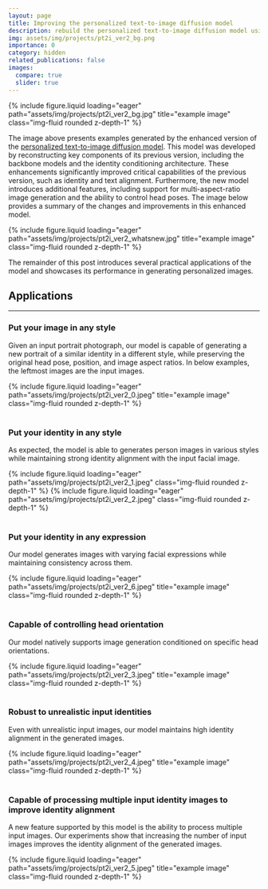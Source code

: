 ```yaml
---
layout: page
title: Improving the personalized text-to-image diffusion model
description: rebuild the personalized text-to-image diffusion model using more powerful architectures and upgraded dataset
img: assets/img/projects/pt2i_ver2_bg.png
importance: 0
category: hidden
related_publications: false
images:
  compare: true
  slider: true
---
```


<div class="row">
    <div class="mx-auto col-sm mt-3 mt-md-0">
        {% include figure.liquid loading="eager" path="assets/img/projects/pt2i_ver2_bg.jpg" title="example image" class="img-fluid rounded z-depth-1" %}
    </div>
</div>

The image above presents examples generated by the enhanced version of the [personalized text-to-image diffusion model](../work_pt2i/). This model was developed by reconstructing key components of its previous version, including the backbone models and the identity conditioning architecture. These enhancements significantly improved critical capabilities of the previous version, such as identity and text alignment. Furthermore, the new model introduces additional features, including support for multi-aspect-ratio image generation and the ability to control head poses. The image below provides a summary of the changes and improvements in this enhanced model.

<div class="row">
    <div class="mx-auto col-sm mt-3 mt-md-0">
        {% include figure.liquid loading="eager" path="assets/img/projects/pt2i_ver2_whatsnew.jpg" title="example image" class="img-fluid rounded z-depth-1" %}
    </div>
</div>
<!-- <div class="caption">
    An overview of the changes made and the improvements resulting from those changes in the enhanced personalized diffusion model
</div> -->

The remainder of this post introduces several practical applications of the model and showcases its performance in generating personalized images.

## Applications

---

### Put your image in any style

Given an input portrait photograph, our model is capable of generating a new portrait of a similar identity in a different style, while preserving the original head pose, position, and image aspect ratios. In below examples, the leftmost images are the input images.

<div class="row">
    <div class="mx-auto col-sm mt-3 mt-md-0">
        {% include figure.liquid loading="eager" path="assets/img/projects/pt2i_ver2_0.jpeg" title="example image" class="img-fluid rounded z-depth-1" %}
    </div>
</div>

<br/>

### Put your identity in any style

As expected, the model is able to generates person images in various styles while maintaining strong identity alignment with the input facial image.

<div class="row">
    <div class="mx-auto col-sm mt-3 mt-md-0">
        <swiper-container keyboard="true" navigation="true" pagination="true" pagination-clickable="true" pagination-dynamic-bullets="true" rewind="true">
        <swiper-slide>{% include figure.liquid loading="eager" path="assets/img/projects/pt2i_ver2_1.jpeg" class="img-fluid rounded z-depth-1" %}</swiper-slide>
        <swiper-slide>{% include figure.liquid loading="eager" path="assets/img/projects/pt2i_ver2_2.jpeg" class="img-fluid rounded z-depth-1" %}</swiper-slide>
        </swiper-container>
    </div>
</div>

<br/>

### Put your identity in any expression

Our model generates images with varying facial expressions while maintaining consistency across them.

<div class="row">
    <div class="mx-auto col-sm mt-3 mt-md-0">
        {% include figure.liquid loading="eager" path="assets/img/projects/pt2i_ver2_6.jpeg" title="example image" class="img-fluid rounded z-depth-1" %}
    </div>
</div>

<br/>

### Capable of controlling head orientation

Our model natively supports image generation conditioned on specific head orientations.

<div class="row">
    <div class="mx-auto col-sm mt-3 mt-md-0">
        {% include figure.liquid loading="eager" path="assets/img/projects/pt2i_ver2_3.jpeg" title="example image" class="img-fluid rounded z-depth-1" %}
    </div>
</div>

<br/>

### Robust to unrealistic input identities

Even with unrealistic input images, our model maintains high identity alignment in the generated images.

<div class="row">
    <div class="mx-auto col-sm mt-3 mt-md-0">
        {% include figure.liquid loading="eager" path="assets/img/projects/pt2i_ver2_4.jpeg" title="example image" class="img-fluid rounded z-depth-1" %}
    </div>
</div>

<br/>

### Capable of processing multiple input identity images to improve identity alignment

A new feature supported by this model is the ability to process multiple input images. Our experiments show that increasing the number of input images improves the identity alignment of the generated images.

<div class="row">
    <div class="mx-auto col-sm mt-3 mt-md-0">
        {% include figure.liquid loading="eager" path="assets/img/projects/pt2i_ver2_5.jpeg" title="example image" class="img-fluid rounded z-depth-1" %}
    </div>
</div>
